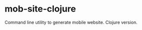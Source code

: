 mob-site-clojure
================

  Command line utility to generate mobile website. Clojure version.
